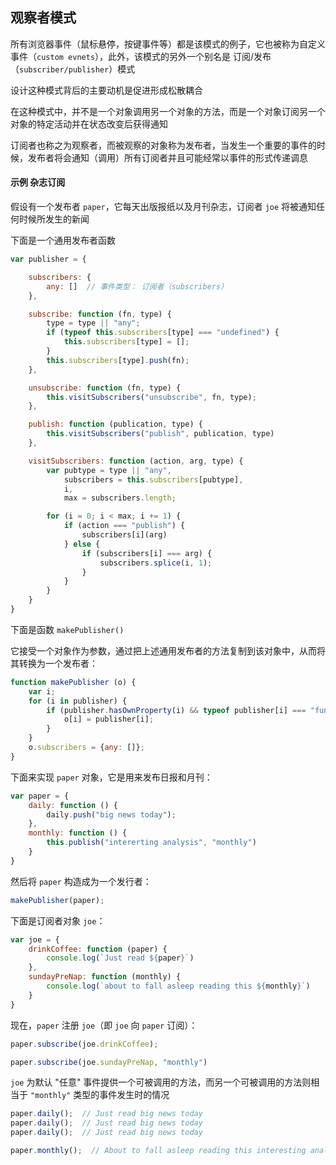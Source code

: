 ## 观察者模式

所有浏览器事件（鼠标悬停，按键事件等）都是该模式的例子，它也被称为自定义事件（```custom evnets```），此外，该模式的另外一个别名是 订阅/发布（```subscriber/publisher```）模式

设计这种模式背后的主要动机是促进形成松散耦合

在这种模式中，并不是一个对象调用另一个对象的方法，而是一个对象订阅另一个对象的特定活动并在状态改变后获得通知

订阅者也称之为观察者，而被观察的对象称为发布者，当发生一个重要的事件的时候，发布者将会通知（调用）所有订阅者并且可能经常以事件的形式传递调息


#### 示例 杂志订阅

假设有一个发布者 ```paper```，它每天出版报纸以及月刊杂志，订阅者 ```joe``` 将被通知任何时候所发生的新闻

下面是一个通用发布者函数

```js
var publisher = {

    subscribers: {
        any: []  // 事件类型： 订阅者（subscribers）
    },

    subscribe: function (fn, type) {
        type = type || "any";
        if (typeof this.subscribers[type] === "undefined") {
            this.subscribers[type] = [];
        }
        this.subscribers[type].push(fn);
    },

    unsubscribe: function (fn, type) {
        this.visitSubscribers("unsubscribe", fn, type);
    },

    publish: function (publication, type) {
        this.visitSubscribers("publish", publication, type)
    },

    visitSubscribers: function (action, arg, type) {
        var pubtype = type || "any",
            subscribers = this.subscribers[pubtype],
            i,
            max = subscribers.length;

        for (i = 0; i < max; i += 1) {
            if (action === "publish") {
                subscribers[i](arg)
            } else {
                if (subscribers[i] === arg) {
                    subscribers.splice(i, 1);
                }
            }
        }
    }
}
```

下面是函数 ```makePublisher()``` 

它接受一个对象作为参数，通过把上述通用发布者的方法复制到该对象中，从而将其转换为一个发布者：

```js
function makePublisher (o) {
    var i;
    for (i in publisher) {
        if (publisher.hasOwnProperty(i) && typeof publisher[i] === "function") {
            o[i] = publisher[i];
        }
    }
    o.subscribers = {any: []};
}
```

下面来实现 ```paper``` 对象，它是用来发布日报和月刊：

```js
var paper = {
    daily: function () {
        daily.push("big news today");
    },
    monthly: function () {
        this.publish("intererting analysis", "monthly")
    } 
}
```

然后将 ```paper``` 构造成为一个发行者：

```js
makePublisher(paper);
```

下面是订阅者对象 ```joe```：

```js
var joe = {
    drinkCoffee: function (paper) {
        console.log(`Just read ${paper}`)
    },
    sundayPreNap: function (monthly) {
        console.log(`about to fall asleep reading this ${monthly}`)
    }
}
```

现在，```paper``` 注册 ```joe```（即 ```joe``` 向 ```paper``` 订阅）：

```js
paper.subscribe(joe.drinkCoffee);

paper.subscribe(joe.sundayPreNap, "monthly")
```

```joe``` 为默认 "任意" 事件提供一个可被调用的方法，而另一个可被调用的方法则相当于 ```"monthly"``` 类型的事件发生时的情况

```js
paper.daily();  // Just read big news today
paper.daily();  // Just read big news today
paper.daily();  // Just read big news today

paper.monthly();  // About to fall asleep reading this interesting analysis
```


